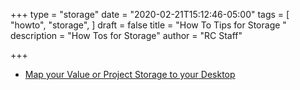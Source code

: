 +++
type = "storage"
date = "2020-02-21T15:12:46-05:00"
tags = [
  "howto",
  "storage",
]
draft = false
title = "How To Tips for Storage "
description = "How Tos for Storage"
author = "RC Staff"

+++

* [Map your Value or Project Storage to your Desktop](drive-mapping)
